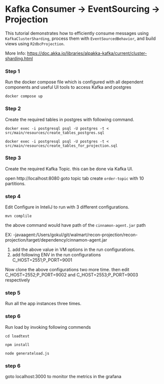 # Kafka Consumer -> EventSourcing -> Projection

This tutorial demonstrates how to efficiently consume messages using `KafkaClusterSharding`, 
process them with `EventSourcedBehavior`, and build views using `R2dbcProjection`.

More Info:
https://doc.akka.io/libraries/alpakka-kafka/current/cluster-sharding.html


### Step 1
Run the docker compose file which is configured with all dependent components and useful UI tools to access
Kafka and postgres

``docker compose up``

### Step 2

Create the required tables in postgres with following command.

``docker exec -i postgresql psql -U postgres -t < src/main/resources/create_tables_postgres.sql``

``docker exec -i postgresql psql -U postgres -t < src/main/resources/create_tables_for_projection.sql``

### Step 3

Create the required Kafka Topic. this can be done via Kafka UI.

open http://localhost:8080
goto topic tab
create `order-topic` with 10 partitions.

### step 4

Edit Configure in InteliJ to run with 3 different configurations.

``mvn complile``

the above command would have path of the `cinnamon-agent.jar` path

EX:
-javaagent:/Users/gokul/git/walmart/recon-projection/recon-projection/target/dependency/cinnamon-agent.jar

1. add the above value in VM options in the run configurations.
2. add following ENV in the run configurations C_HOST=2551;P_PORT=9001

Now clone the above configurations two more time. then edit C_HOST=2552;P_PORT=9002 and C_HOST=2553;P_PORT=9003
respectively 

### step 5

Run all the app instances three times.

### step 6

Run load by invoking following commends

```cd loadtest```

```npm install```

```node generateload.js```

### step 6

goto localhost:3000 to monitor the metrics in the grafana

